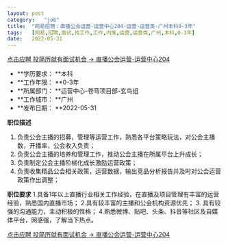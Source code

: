 ```yaml
---
layout:	post
category:	"job"
title:	"网易招聘：直播公会运营-运营中心204-运营-运营类-广州本科0-3年"
tags:	[网易,招聘,面试,找工作,工作,内推,运营,运营类,广州,本科,0-3年]
date:	2022-05-31
---
```


[点击应聘 投简历就有面试机会 -> 直播公会运营-运营中心204](http://mobile.bole.netease.com/bole/boleDetail?id=35675&employeeId=346f03c3cda5f04c&key=all)



- **学历要求： **本科
- **工作年限： **0-3年
- **所属部门： **运营中心-苍穹项目部-玄鸟组
- **工作城市： **广州
- **发布日期： **2022-05-31



**职位描述**
1. 负责公会主播的招募，管理等运营工作，熟悉各平台策略玩法，对公会主播数，开播率，公会收入负责；
2. 负责公会主播的培养和管理工作，推动公会主播在所属平台上升成长；
3. 负责制定公会主播阶梯化成长激励运营政策；
4. 负责收集精品公会相关政策，运营数据，输出竞品分析报告并及时对公会运营政策作出调整；



**职位要求**
1.具备1年以上直播行业相关工作经验，在直播及项目管理有丰富的运营经验，熟悉国内直播市场；
2.具有较丰富的主播和公会机构资源优先；
3. 具有较强的沟通能力，主动积极的性格；
4.熟悉微博、贴吧、头条、抖音等社区及自媒体平台，网感强，了解当下热点。



[点击应聘 投简历就有面试机会 -> 直播公会运营-运营中心204](http://mobile.bole.netease.com/bole/boleDetail?id=35675&employeeId=346f03c3cda5f04c&key=all)
